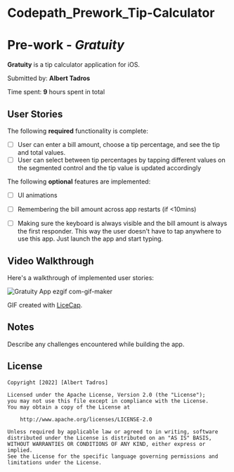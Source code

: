 # Codepath_Prework_Tip-Calculator
# Pre-work - *Gratuity*

**Gratuity** is a tip calculator application for iOS.

Submitted by: **Albert Tadros**

Time spent: **9** hours spent in total

## User Stories

The following **required** functionality is complete:

* [ ] User can enter a bill amount, choose a tip percentage, and see the tip and total values.
* [ ] User can select between tip percentages by tapping different values on the segmented control and the tip value is updated accordingly

The following **optional** features are implemented:

* [ ] UI animations
* [ ] Remembering the bill amount across app restarts (if <10mins)
* [ ] Making sure the keyboard is always visible and the bill amount is always the first responder. This way the user doesn't have to tap anywhere to use this app. Just launch the app and start typing.


## Video Walkthrough

Here's a walkthrough of implemented user stories:

![Gratuity App ezgif com-gif-maker](https://user-images.githubusercontent.com/78925894/150757099-c29e3359-2ca3-440f-a3a6-7716be0fa9bd.gif)


GIF created with [LiceCap](http://www.cockos.com/licecap/).

## Notes

Describe any challenges encountered while building the app.

## License

    Copyright [2022] [Albert Tadros]

    Licensed under the Apache License, Version 2.0 (the "License");
    you may not use this file except in compliance with the License.
    You may obtain a copy of the License at

        http://www.apache.org/licenses/LICENSE-2.0

    Unless required by applicable law or agreed to in writing, software
    distributed under the License is distributed on an "AS IS" BASIS,
    WITHOUT WARRANTIES OR CONDITIONS OF ANY KIND, either express or implied.
    See the License for the specific language governing permissions and
    limitations under the License.
